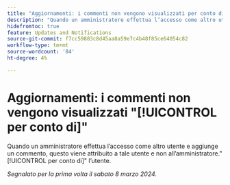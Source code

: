```yaml
---
title: "Aggiornamenti: i commenti non vengono visualizzati per conto di"
description: "Quando un amministratore effettua l’accesso come altro utente e aggiunge un commento, questo viene attribuito a tale utente, invece di essere attribuito all’amministratore per conto dell’utente."
hidefromtoc: true
feature: Updates and Notifications
source-git-commit: f7cc59883c8d45aa8a59e7c4b48f85ce64054c82
workflow-type: tm+mt
source-wordcount: '84'
ht-degree: 4%

---
```



# Aggiornamenti: i commenti non vengono visualizzati &quot;[!UICONTROL per conto di]&quot;

Quando un amministratore effettua l’accesso come altro utente e aggiunge un commento, questo viene attribuito a tale utente e non all’amministratore.&quot;[!UICONTROL per conto di]&quot; l’utente.

_Segnalato per la prima volta il sabato 8 marzo 2024._
